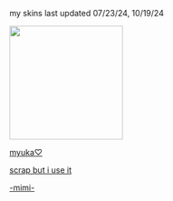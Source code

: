 my skins last updated 07/23/24, 10/19/24
 
 <img src="https://i.pinimg.com/736x/3c/2a/a5/3c2aa556f4dacd79b0b393016f39fcd8.jpg"  
       width="200"
       height="200"></a>

[myuka♡](https://drive.google.com/file/d/1syNBgklXh3EH6eYkp6fKdUfuPwwwD-IC/view?usp=sharing) 

[scrap but i use it](https://drive.google.com/file/d/1TLyqYMfU5MmCv6tN-qzWPE2P7cGFfN6b/view?usp=sharing)

[-mimi-](https://drive.google.com/file/d/1v9ZuPjeVwFHD0cBdoYewExTpc7fG7B14/view?usp=sharing)
